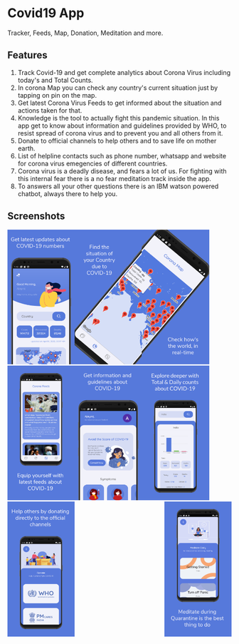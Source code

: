 # Covid19 App

Tracker, Feeds, Map, Donation, Meditation and more.

## Features

<ol type="1">
  <li>Track Covid-19 and get complete analytics about Corona Virus including today's and Total Counts.</li>
  <li>In corona Map you can check any country's current situation just by tapping on pin on the map.</li>
  <li>Get latest Corona Virus Feeds to get informed about the situation and actions taken for that.</li>
  <li>Knowledge is the tool to actually fight this pandemic situation. In this app get to know about information and guidelines provided by WHO, to resist spread of corona virus and to prevent you and all others from it.</li>
  <li>Donate to official channels to help others and to save life on mother earth.</li>
  <li>List of helpline contacts such as phone number, whatsapp and website for corona virus emegencies of different countries.</li>
  <li>Corona virus is a deadly disease, and fears a lot of us. For fighting with this internal fear there is a no fear meditation track inside the app.</li>
  <li>To answers all your other questions there is an IBM watson powered chatbot, always there to help you.</li>
</ol>

## Screenshots

<img src='/Screenshots/Covid19-1.png' align='left' width='30%'>
<img src='/Screenshots/Covid19-2.png' align='left' width='30%'>
<img src='/Screenshots/Covid19-3.png' width='30%'>
<img src='/Screenshots/Covid19-4.png' align='left' width='30%'>
<img src='/Screenshots/Covid19-5.png' align='left' width='30%'>
<img src='/Screenshots/Covid19-6.png' width='30%'>
<img src='/Screenshots/Covid19-7.png' align='left' width='30%'>
<img src='/Screenshots/Covid19-8.png' align='right' width='30%'>
